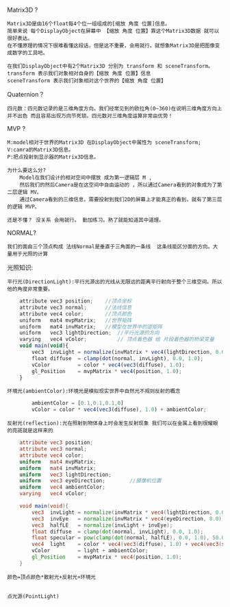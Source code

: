Matrix3D ?

    Matrix3D是由16个float每4个位一组组成的[缩放 角度 位置]信息。
    简单来说 每个DisplayObject在屏幕中 【缩放 角度 位置】靠这个Matrix3D数据 就可以很好表达。
    在不懂原理的情况下很难看懂这段话，但是这不重要，会用就行。就想象Matrix3D是把图像变成数字的工具吧。

    在我们DisplayObject中有2个Matrix3D 分别为 transform 和 sceneTransform。
    transform 表示我们对象相对自身的【缩放 角度 位置】信息
    sceneTransform 表示我们对象相对这个世界的【缩放 角度 位置】

Quaternion？

    四元数：四元数记录的是三维角度方向。我们经常见到的欧拉角(0~360)在说明三维角度方向上 并不出色 而且容易出现万向节死锁。四元数对三维角度运算非常由优势！

MVP ?

    M:model相对于世界的Matrix3D 在DisplayObject中属性为 sceneTransform;
    V:camra的Matrix3D信息。
    P:把点投射到显示器的Matrix3D信息。

    为什么要这么分?
        Model在我们设计的相对空间中摆放 成为第一逻辑层 M , 
        然后我们的然后Camera是在这空间中自由运动的 ，所以通过Camera看到的对象成为了第二层逻辑 MV。
        通过Camera看到的三维信息，需要投射到我们2D的屏幕上才能真正的看到，就有了第三层的逻辑 MVP。
    
    还是不懂？ 没关系 会用就行。 勤加练习。熟了就能知道其中道理。

NORMAL?
    
    我们的面由三个顶点构成 法线Normal是垂直于三角面的一条线  这条线能区分面的方向。大量用于光照的计算


光照知识:

    平行光(DirectionLight):平行光源出的光线从无限远的距离平行射向于整个三维空间。所以他的角度非常重要。

```typescript
    attribute vec3 position;    //顶点坐标
    attribute vec3 normal;      //法线信息  
    attribute vec4 color;       //顶点颜色
    uniform   mat4 mvpMatrix;   //世界矩阵
    uniform   mat4 invMatrix;   //模型在世界中的逆矩阵
    uniform   vec3 lightDirection;  //平行光源的方向
    varying   vec4 vColor;          // 顶点着色器 给 片段着色器的桥梁变量
    void main(void){
        vec3  invLight = normalize(invMatrix * vec4(lightDirection, 0.0)).xyz;  <-----这句
        float diffuse  = clamp(dot(normal, invLight), 0.0, 1.0);                <-----这句
        vColor         = color * vec4(vec3(diffuse), 1.0);                      <-----这句
        gl_Position    = mvpMatrix * vec4(position, 1.0);
    }
```

    环境光(ambientColor):环境光是模拟现实世界中自然光不规则反射的概念
```ts
        ambientColor = [0.1,0.1,0.1,0]
        vColor = color * vec4(vec3(diffuse), 1.0) + ambientColor;
```

    反射光(reflection):光在照射到物体身上时会发生反射现象 我们可以在金属上看到很耀眼的亮斑就是这样来的
```glsl
    attribute vec3 position;
    attribute vec3 normal;
    attribute vec4 color;
    uniform   mat4 mvpMatrix;
    uniform   mat4 invMatrix;
    uniform   vec3 lightDirection;
    uniform   vec3 eyeDirection;        //摄像机位置
    uniform   vec4 ambientColor;
    varying   vec4 vColor;

    void main(void){
        vec3  invLight = normalize(invMatrix * vec4(lightDirection, 0.0)).xyz;
        vec3  invEye   = normalize(invMatrix * vec4(eyeDirection, 0.0)).xyz;
        vec3  halfLE   = normalize(invLight + invEye);
        float diffuse  = clamp(dot(normal, invLight), 0.0, 1.0);
        float specular = pow(clamp(dot(normal, halfLE), 0.0, 1.0), 50.0);                   <----反射光的简单计算
        vec4  light    = color * vec4(vec3(diffuse), 1.0) + vec4(vec3(specular), 1.0);
        vColor         = light + ambientColor;
        gl_Position    = mvpMatrix * vec4(position, 1.0);
    }
```

    颜色=顶点颜色*散射光+反射光+环境光


    点光源(PointLight)



    